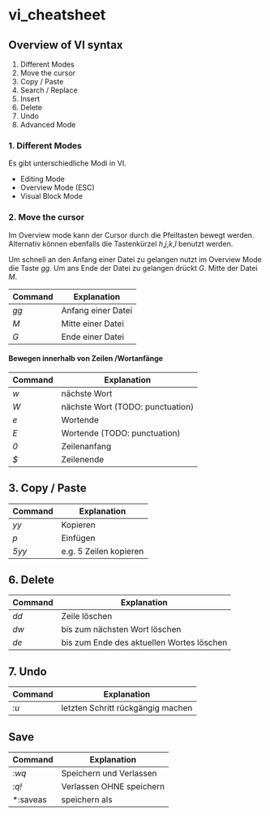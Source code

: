 # vi_cheatsheet

## Overview of VI syntax
1. Different Modes
2. Move the cursor
3. Copy / Paste
4. Search / Replace
5. Insert
6. Delete
7. Undo
8. Advanced Mode

### 1. Different Modes

Es gibt unterschiedliche Modi in VI.
* Editing Mode 
* Overview Mode (ESC)
* Visual Block Mode

### 2. Move the cursor

Im Overview mode kann der Cursor durch die Pfeiltasten bewegt werden. Alternativ können ebenfalls die Tastenkürzel 
*h*,*j*,*k*,*l* benutzt werden.

Um schnell an den Anfang einer Datei zu gelangen nutzt im Overview Mode die Taste *gg*.
Um ans Ende der Datei zu gelangen drückt *G*.
Mitte der Datei *M*.

Command | Explanation
------------ | -------------
*gg* | Anfang einer Datei
*M* | Mitte einer Datei
*G* | Ende einer Datei

#### Bewegen innerhalb von Zeilen /Wortanfänge

Command | Explanation
------------ | -------------
*w* | nächste Wort
*W* | nächste Wort (TODO: punctuation)
*e* | Wortende
*E* | Wortende (TODO: punctuation)
*0* | Zeilenanfang
*$* | Zeilenende


## 3. Copy / Paste

Command | Explanation
------------ | -------------
*yy* | Kopieren
*p* | Einfügen
*5yy* | e.g. 5 Zeilen kopieren

## 6. Delete

Command | Explanation
------------ | -------------
*dd* | Zeile löschen
*dw* | bis zum nächsten Wort löschen
*de* | bis zum Ende des aktuellen Wortes löschen

## 7. Undo

Command | Explanation
------------ | -------------
*:u* | letzten Schritt rückgängig machen

## Save

Command | Explanation
------------ | -------------
*:wq* | Speichern und Verlassen
*:q!* | Verlassen OHNE speichern
*:saveas | speichern als

